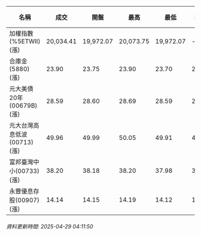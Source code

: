 | 名稱 | 成交 | 開盤 | 最高 | 最低 | 均價 | 成交金額(億) | 昨收 | 漲跌幅 | 漲跌 | 總量 | 昨量 | 振幅 |
| -------- | -------- | -------- | -------- |-------- | -------- | -------- |-------- |-------- |-------- | -------- | -------- |-------- |
|加權指數(%5ETWII) (漲)|20,034.41|19,972.07|20,073.75|19,972.07|-|2,158.92|19,872.73|0.81%|161.68|3,899,869|0|0.51%|
|合庫金(5880) (漲)|23.90|23.75|23.90|23.70|23.81|1.01|23.75|0.63%|0.15|4,259|6,518|0.84%|
|元大美債20年(00679B) (漲)|28.59|28.60|28.69|28.59|28.64|11.31|28.36|0.81%|0.23|39,502|33,702|0.35%|
|元大台灣高息低波(00713) (漲)|49.96|49.99|50.05|49.91|49.98|4.52|49.80|0.32%|0.16|9,046|9,979|0.28%|
|富邦臺灣中小(00733) (漲)|38.20|38.18|38.20|37.98|38.10|0.318|38.07|0.34%|0.13|835|1,933|0.58%|
|永豐優息存股(00907) (漲)|14.14|14.15|14.19|14.12|14.15|0.149|14.11|0.21%|0.03|1,053|816|0.50%|
###### 資料更新時間: 2025-04-29 04:11:50